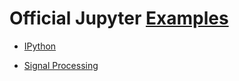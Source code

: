 # Official Jupyter [Examples](https://nbviewer.jupyter.org) 
 
* [IPython](https://github.com/ipython/ipython/tree/master/examples/IPython%20Kernel) 

* [Signal Processing](https://github.com/unpingco/Python-for-Signal-Processing)

